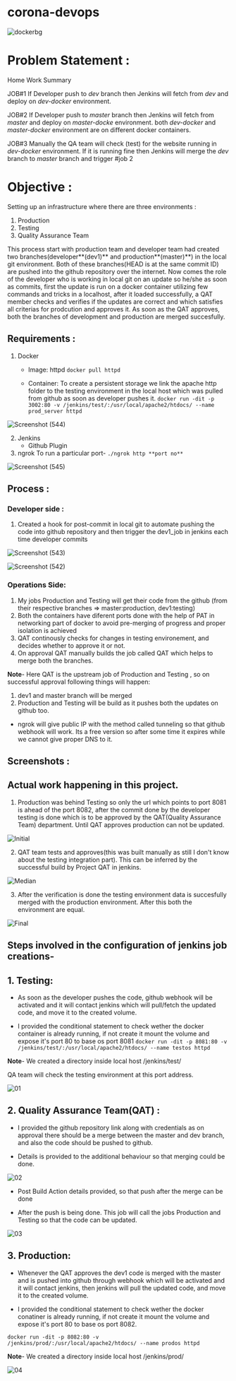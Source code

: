 # corona-devops

![dockerbg](https://skywell.software/wp-content/uploads/2019/04/what-is-devops-1024x630.jpg)

# Problem Statement :

Home Work Summary

JOB#1
If Developer push to *dev* branch then Jenkins will fetch from *dev* and deploy on *dev-docker* environment.

JOB#2
If Developer push to *master* branch then Jenkins will fetch from *master* and deploy on *master-docke* environment.
both *dev-docker* and *master-docker* environment are on different docker containers.

JOB#3
Manually the QA team will check (test) for the website running in *dev-docker* environment. If it is running fine then Jenkins will merge the *dev* branch to *master* branch and trigger #job 2

# Objective :

Setting up an infrastructure where there are three environments :

1. Production
2. Testing
3. Quality Assurance Team

This process start with production team and developer team had created two branches(developer**(dev1)** and production**(master)**) in the local git environment. Both of these branches(HEAD is at the same commit ID) are pushed into the github repository over the internet.
Now comes the role of the developer who is working in local git on an update so he/she as soon as commits, first the update is run on a docker container utilizing few commands and tricks in a localhost, after it loaded successfully, a QAT member checks and verifies if the updates are correct and which satisfies all criterias for prodcution and approves it. 
As soon as the QAT approves, both the branches of development and production are merged succesfully.

## Requirements :

1. Docker
   - Image: httpd
	`docker pull httpd`
	
   - Container:	To create a persistent storage we link the apache http folder to the testing environment in the local host which was pulled from github as soon as developer pushes it.
	`docker run -dit -p 3002:80 -v /jenkins/test/:/usr/local/apache2/htdocs/ --name prod_server httpd`
	
![Screenshot (544)](https://user-images.githubusercontent.com/51692515/86371677-d1dd0900-bc9e-11ea-90b8-6151556d4f21.png)


2. Jenkins
   - Github Plugin
3. ngrok
   To run a particular port-
	`./ngrok http **port no**`
	

![Screenshot (545)](https://user-images.githubusercontent.com/51692515/86371756-ea4d2380-bc9e-11ea-9338-c54ba03f9139.png)



## Process :

### Developer side :

1. Created a hook for post-commit in local git to automate pushing the code into github repository and then trigger the dev1_job in jenkins each time developer commits

![Screenshot (543)](https://user-images.githubusercontent.com/51692515/86372114-67789880-bc9f-11ea-88fd-b8939b463d98.png)


![Screenshot (542)](https://user-images.githubusercontent.com/51692515/86372121-69daf280-bc9f-11ea-8e4f-0957e9335ed6.png)



### Operations Side:

1. My jobs Production and Testing will get their code from the github (from their respective branches => master:production, dev1:testing)
2. Both the containers have diferent ports done with the help of PAT in networking part of docker to avoid pre-merging of progress and proper isolation is achieved
3. QAT continously checks for changes in testing environement, and decides whether to approve it or not.
4. On approval QAT manually builds the job called QAT which helps to merge both the branches.

**Note**- Here QAT is the upstream job of Production and Testing , so on successful approval following things will happen:
   1. dev1 and master branch will be merged
   2. Production and Testing will be build as it pushes both the updates on github too.

- ngrok will give public IP with the method called tunneling so that github webhook will work. Its a free version so after some time it expires while we cannot give proper DNS to it.


## Screenshots :

## Actual work happening in this project.

1. Production was behind Testing so only the url which points to port 8081 is ahead of the port 8082, after the commit done by the developer testing is done which is to be approved by the QAT(Quality Assurance Team) department. Until QAT approves production can not be updated.


![Initial](Screenshots/Testingphase1.jpg)

2. QAT team tests and approves(this was built manually as still I don't know about the testing integration part). This can be inferred by the successful build by Project QAT in jenkins.

![Median](Screenshots/QATphase2.jpg)

3. After the verification is done the testing environment data is succesfully merged with the production environment. After this both the environment are equal.

![Final](Screenshots/Productionphase3.jpg)


## Steps involved in the configuration of jenkins job creations-


## 1. Testing:


* As soon as the developer pushes the code, github webhook will be activated and it will contact jenkins which will pull/fetch the updated code, and move it to the created volume.


* I provided the conditional statement to check wether the docker container is already running, if not create it mount the volume and expose it's port 80 to base os port 8081
`docker run -dit -p 8081:80 -v /jenkins/test/:/usr/local/apache2/htdocs/ --name testos httpd`

**Note**- We created a directory inside local host /jenkins/test/

QA team will check the testing environment at this port address.


![01](Screenshots/Testing.jpg)


## 2. Quality Assurance Team(QAT) :

* I provided the github repository link along with credentials as on approval there should be a merge between the master and dev branch, and also the code should be pushed to github.


* Details is provided to the additional behaviour so that merging could be done.


![02](Screenshots/QAT1.jpg)


* Post Build Action details provided, so that push after the merge can be done



* After the push is being done. This job will call the jobs Production and Testing so that the code can be updated.


![03](Screenshots/QAT2.jpg)

## 3. Production:

* Whenever the QAT approves the dev1 code is merged with the master and is pushed into github  through webhook which will be activated and it will contact jenkins, then jenkins will pull the updated code, and move it to the created volume.


* I provided the conditional statement to check wether the docker conatiner is already running, if not create it mount the volume and expose it's port 80 to base os port 8082.

`docker run -dit -p 8082:80 -v /jenkins/prod/:/usr/local/apache2/htdocs/ --name prodos httpd`

**Note**- We created a directory inside local host /jenkins/prod/

![04](Screenshots/Production.jpg)
